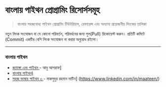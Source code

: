 # বাংলায় পাইথন প্রোগ্রামিং রিসোর্সসমূহ

> বাংলায় সহজবোধ্য পাইথন প্রোগ্রামিং টিউটরিয়াল, রেফারেন্স এবং অন্যান্য প্রয়োজনীয় লিংকের তালিকা

নতুন লিংক সংযোজন বা যে কোনো পরিবর্তন, পরিবর্ধনের জন্য পুল(Pull) রিকোয়েস্ট করুন। প্রতিটি কমিটে (Commit) একটির বেশি লিংক সংযোজন না করার অনুরোধ রইলো।

 

---

### বাংলায় পাইথন
* [জ্যাঙ্গো এবং পাইথন ](http://masnun.com/tutorials)  - আবু আশরাফ] 
* [বাংলায় পাইথন)](https://python.howtocode.com.bd/?fbclid=IwAR3WakbZDJpt4retznSS2PPjaytDCWnUdNQ95YB9nv0KF5BHOb1R65moG6s) 
* [সহজ ভাষায় পাইথন ৩ ](https://python.maateen.me)  -  মাকসুদুর রহমান মাটিন] (https://www.linkedin.com/in/maateen/)
